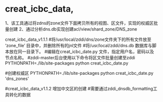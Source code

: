 # creat_icbc_data,
1、该工具通过将zdns的zone文件下面拷贝所有的视图、区文件，实现的权威区批量创建
2、通过分析dns.db实现创建acl/view/shard_zone/DNS_zone

 creat_icbc_data_v1.1.1
#将/usr/local/zddi/dns/zone文件夹下的所有文件放至 ‘zone_file’ 目录中，并删除所有的jnl文件
#将/usr/local/zddi/dns.db 数据库与脚本放在同一目录下。
#编辑在creat_icbc_date.py 文件，指定用户名，密码以及节点名称。
#zddi-master后台使用以下命令将区文件批量创建至zddi
PYTHONPATH=./lib/site-packages  python   creat_icbc_date.py  <aguments>


#创建权威区
PYTHONPATH=./lib/site-packages  python   creat_icbc_date.py  'dns_zones'



#creat_icbc_data_v1.1.2
增加中文区的创建 #需要通过zddi_dnsdb_formatting工具转化的数据



